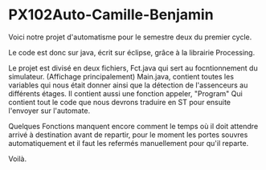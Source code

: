 # PX102Auto-Camille-Benjamin
Voici notre projet d'automatisme pour le semestre deux du premier cycle.

Le code est donc sur java, écrit sur éclipse, grâce à la librairie Processing.

Le projet est divisé en deux fichiers, Fct.java qui sert au focntionnement du simulateur. (Affichage principalement)
Main.java, contient toutes les variables qui nous était donner ainsi que la détection de l'assenceurs au différents étages.
Il contient aussi une fonction appeler, "Program" Qui contient tout le code que nous devrons traduire en ST pour ensuite l'envoyer sur l'automate.

Quelques Fonctions manquent encore comment le temps où il doit attendre arrivé à destination avant de repartir, pour le moment les portes souvres automatiquement et il faut les refermés manuellement pour qu'il reparte.

Voilà.
